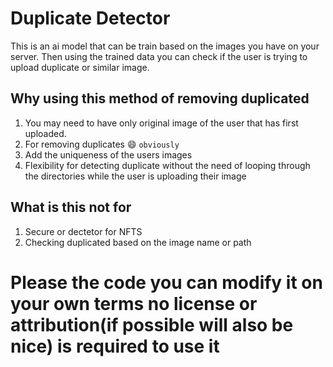 # Duplicate Detector
This is an ai model that can be train based on the images you have on your server.
Then using the trained data you can check if the user is trying to upload duplicate or similar image.

## Why using this method of removing duplicated
1. You may need to have only original image of the user that has first uploaded.
2. For removing duplicates 😄 `obviously`
3. Add the uniqueness of the users images
4. Flexibility for detecting duplicate without the need of looping through the directories while the user is uploading their image

## What is this not for
1. Secure or dectetor for NFTS
2. Checking duplicated based on the image name or path

# Please the code you can modify it on your own terms no license or attribution(if possible will also be nice) is required to use it
